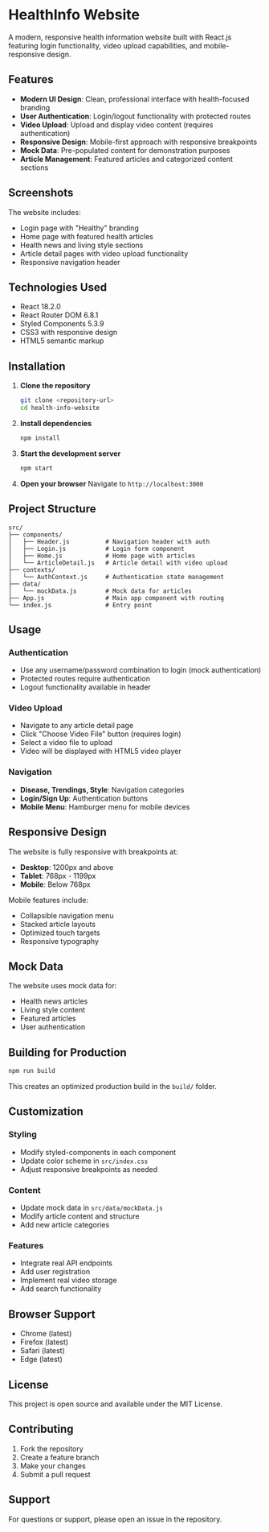 # HealthInfo Website

A modern, responsive health information website built with React.js featuring login functionality, video upload capabilities, and mobile-responsive design.

## Features

- **Modern UI Design**: Clean, professional interface with health-focused branding
- **User Authentication**: Login/logout functionality with protected routes
- **Video Upload**: Upload and display video content (requires authentication)
- **Responsive Design**: Mobile-first approach with responsive breakpoints
- **Mock Data**: Pre-populated content for demonstration purposes
- **Article Management**: Featured articles and categorized content sections

## Screenshots

The website includes:
- Login page with "Healthy" branding
- Home page with featured health articles
- Health news and living style sections
- Article detail pages with video upload functionality
- Responsive navigation header

## Technologies Used

- React 18.2.0
- React Router DOM 6.8.1
- Styled Components 5.3.9
- CSS3 with responsive design
- HTML5 semantic markup

## Installation

1. **Clone the repository**
   ```bash
   git clone <repository-url>
   cd health-info-website
   ```

2. **Install dependencies**
   ```bash
   npm install
   ```

3. **Start the development server**
   ```bash
   npm start
   ```

4. **Open your browser**
   Navigate to `http://localhost:3000`

## Project Structure

```
src/
├── components/
│   ├── Header.js          # Navigation header with auth
│   ├── Login.js           # Login form component
│   ├── Home.js            # Home page with articles
│   └── ArticleDetail.js   # Article detail with video upload
├── contexts/
│   └── AuthContext.js     # Authentication state management
├── data/
│   └── mockData.js        # Mock data for articles
├── App.js                 # Main app component with routing
└── index.js               # Entry point
```

## Usage

### Authentication
- Use any username/password combination to login (mock authentication)
- Protected routes require authentication
- Logout functionality available in header

### Video Upload
- Navigate to any article detail page
- Click "Choose Video File" button (requires login)
- Select a video file to upload
- Video will be displayed with HTML5 video player

### Navigation
- **Disease, Trendings, Style**: Navigation categories
- **Login/Sign Up**: Authentication buttons
- **Mobile Menu**: Hamburger menu for mobile devices

## Responsive Design

The website is fully responsive with breakpoints at:
- **Desktop**: 1200px and above
- **Tablet**: 768px - 1199px
- **Mobile**: Below 768px

Mobile features include:
- Collapsible navigation menu
- Stacked article layouts
- Optimized touch targets
- Responsive typography

## Mock Data

The website uses mock data for:
- Health news articles
- Living style content
- Featured articles
- User authentication

## Building for Production

```bash
npm run build
```

This creates an optimized production build in the `build/` folder.

## Customization

### Styling
- Modify styled-components in each component
- Update color scheme in `src/index.css`
- Adjust responsive breakpoints as needed

### Content
- Update mock data in `src/data/mockData.js`
- Modify article content and structure
- Add new article categories

### Features
- Integrate real API endpoints
- Add user registration
- Implement real video storage
- Add search functionality

## Browser Support

- Chrome (latest)
- Firefox (latest)
- Safari (latest)
- Edge (latest)

## License

This project is open source and available under the MIT License.

## Contributing

1. Fork the repository
2. Create a feature branch
3. Make your changes
4. Submit a pull request

## Support

For questions or support, please open an issue in the repository.



